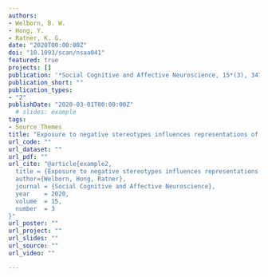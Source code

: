 ```yaml
---
authors:
- Welborn, B. W.
- Hong, Y.
- Ratner, K. G.
date: "2020T00:00:00Z"
doi: "10.1093/scan/nsaa041"
featured: true
projects: []
publication: '*Social Cognitive and Affective Neuroscience, 15*(3), 347–358'
publication_short: ""
publication_types:
- "2"
publishDate: "2020-03-01T00:00:00Z"
  # slides: example
tags:
- Source Themes
title: "Exposure to negative stereotypes influences representations of monetary incentive in the nucelus accumbens"
url_code: ""
url_dataset: ""
url_pdf: ""
url_cite: "@article{example2,
  title = {Exposure to negative stereotypes influences representations of monetary incentive in the nucelus accumbens},
  author={Welborn, Hong, Ratner},
  journal = {Social Cognitive and Affective Neuroscience},
  year    = 2020,
  volume  = 15,
  number  = 3
}"
url_poster: ""
url_project: ""
url_slides: ""
url_source: ""
url_video: ""

---
```


